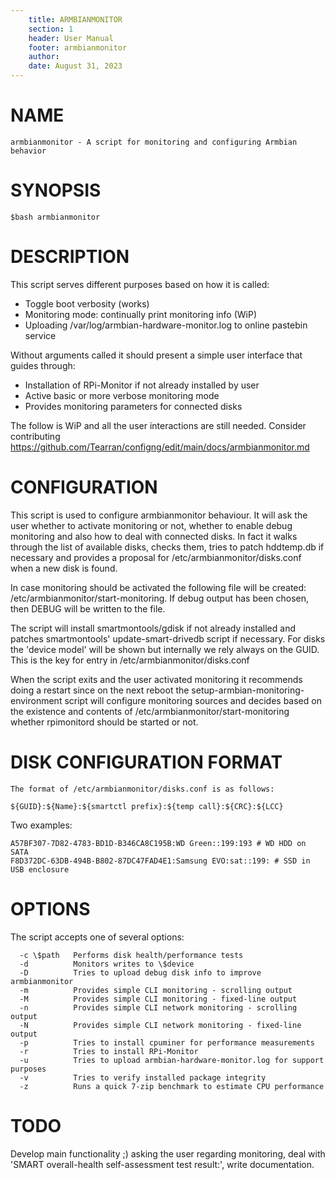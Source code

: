 ```yaml
---
    title: ARMBIANMONITOR
    section: 1
    header: User Manual
    footer: armbianmonitor
    author:
    date: August 31, 2023
---
```


# NAME
    armbianmonitor - A script for monitoring and configuring Armbian behavior

# SYNOPSIS
    $bash armbianmonitor

# DESCRIPTION
This script serves different purposes based on how it is called:

  - Toggle boot verbosity (works)
  - Monitoring mode: continually print monitoring info (WiP)
  - Uploading /var/log/armbian-hardware-monitor.log to online pastebin service

Without arguments called it should present a simple user interface that guides through:

  - Installation of RPi-Monitor if not already installed by user
  - Active basic or more verbose monitoring mode
  - Provides monitoring parameters for connected disks

The follow is WiP and all the user interactions are still needed. Consider contributing 
https://github.com/Tearran/configng/edit/main/docs/armbianmonitor.md

# CONFIGURATION
  This script is used to configure armbianmonitor behaviour. It will ask the user whether to activate monitoring or not, whether to enable debug monitoring and also how to deal with connected disks. In fact it walks through the list of available disks, checks them, tries to patch hddtemp.db if necessary and provides a proposal for /etc/armbianmonitor/disks.conf when a new disk is found.

  In case monitoring should be activated the following file will be created: /etc/armbianmonitor/start-monitoring. If debug output has been chosen, then DEBUG will be written to the file.

  The script will install smartmontools/gdisk if not already installed and patches smartmontools' update-smart-drivedb script if necessary. For disks the 'device model' will be shown but internally we rely always on the GUID. This is the key for entry in /etc/armbianmonitor/disks.conf

  When the script exits and the user activated monitoring it recommends doing a restart since on the next reboot the setup-armbian-monitoring-environment script will configure monitoring sources and decides based on the existence and contents of /etc/armbianmonitor/start-monitoring whether rpimonitord should be started or not.

# DISK CONFIGURATION FORMAT
    The format of /etc/armbianmonitor/disks.conf is as follows:

    ${GUID}:${Name}:${smartctl prefix}:${temp call}:${CRC}:${LCC}

Two examples:

    A57BF307-7D82-4783-BD1D-B346CA8C195B:WD Green::199:193 # WD HDD on SATA
    F8D372DC-63DB-494B-B802-87DC47FAD4E1:Samsung EVO:sat::199: # SSD in USB enclosure

# OPTIONS
The script accepts one of several options:
```
  -c \$path   Performs disk health/performance tests
  -d          Monitors writes to \$device
  -D          Tries to upload debug disk info to improve armbianmonitor
  -m          Provides simple CLI monitoring - scrolling output
  -M          Provides simple CLI monitoring - fixed-line output
  -n          Provides simple CLI network monitoring - scrolling output
  -N          Provides simple CLI network monitoring - fixed-line output
  -p          Tries to install cpuminer for performance measurements
  -r          Tries to install RPi-Monitor
  -u          Tries to upload armbian-hardware-monitor.log for support purposes
  -v          Tries to verify installed package integrity
  -z          Runs a quick 7-zip benchmark to estimate CPU performance
```
# TODO
Develop main functionality ;) asking the user regarding monitoring, deal with 'SMART overall-health self-assessment test result:', write documentation.

